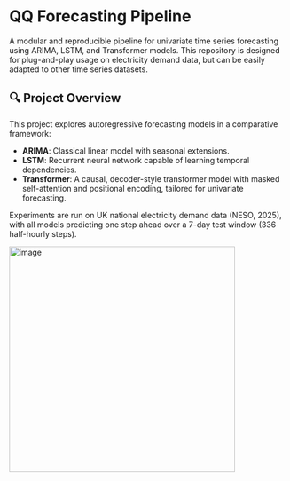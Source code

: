 # QQ Forecasting Pipeline

A modular and reproducible pipeline for univariate time series forecasting using ARIMA, LSTM, and Transformer models. This repository is designed for plug-and-play usage on electricity demand data, but can be easily adapted to other time series datasets.

## 🔍 Project Overview

This project explores autoregressive forecasting models in a comparative framework:

- **ARIMA**: Classical linear model with seasonal extensions.
- **LSTM**: Recurrent neural network capable of learning temporal dependencies.
- **Transformer**: A causal, decoder-style transformer model with masked self-attention and positional encoding, tailored for univariate forecasting.

Experiments are run on UK national electricity demand data (NESO, 2025), with all models predicting one step ahead over a 7-day test window (336 half-hourly steps).

<img width="407" alt="image" src="https://github.com/user-attachments/assets/717a9a6e-1cfd-43ba-9642-aff7a5a3baf3" />

